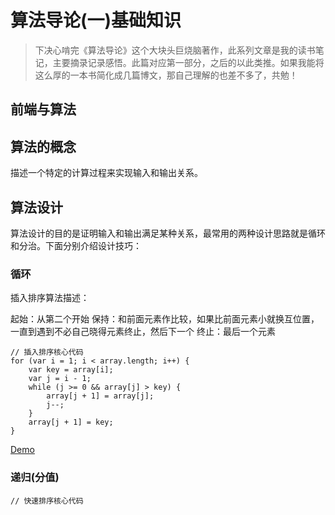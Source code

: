 # 算法导论(一)基础知识

> 下决心啃完《算法导论》这个大块头巨烧脑著作，此系列文章是我的读书笔记，主要摘录记录感悟。此篇对应第一部分，之后的以此类推。如果我能将这么厚的一本书简化成几篇博文，那自己理解的也差不多了，共勉！

## 前端与算法


## 算法的概念

描述一个特定的计算过程来实现输入和输出关系。

## 算法设计

算法设计的目的是证明输入和输出满足某种关系，最常用的两种设计思路就是循环和分治。下面分别介绍设计技巧：

### 循环

插入排序算法描述：

起始：从第二个开始
保持：和前面元素作比较，如果比前面元素小就换互位置，一直到遇到不必自己晓得元素终止，然后下一个
终止：最后一个元素

	// 插入排序核心代码
	for (var i = 1; i < array.length; i++) {
		var key = array[i];
		var j = i - 1;
		while (j >= 0 && array[j] > key) {
			array[j + 1] = array[j];
			j--;
		}
		array[j + 1] = key;
	}

[Demo](/articles/algorithms-1/demo/insertion-sort.html)

### 递归(分值)
	
	// 快速排序核心代码
	
	
	